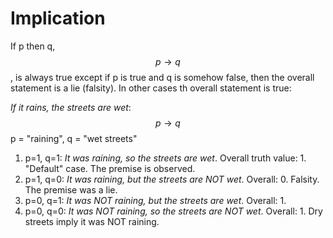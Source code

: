 # Implication


If p then q, $$p\to q$$, is always true except if p is true and q is somehow false, then the overall statement is a lie (falsity). In other cases th overall statement is true:


_If it rains, the streets are wet_: $$p \to q$$
p = "raining", q = "wet streets"

1. p=1, q=1:
  _It was raining, so the streets are wet_. Overall truth value: 1.
  "Default" case. The premise is observed.
2. p=1, q=0:
  _It was raining, but the streets are NOT wet_. Overall: 0.
   Falsity. The premise was a lie.
3. p=0, q=1:
  _It was NOT raining, but the streets are wet_. Overall: 1.
4. p=0, q=0:
  _It was NOT raining, so the streets are NOT wet_. Overall: 1.
  Dry streets imply it was NOT raining.
